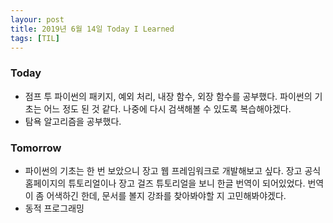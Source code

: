 ```yaml
---
layour: post
title: 2019년 6월 14일 Today I Learned
tags: [TIL]
---
```


### Today
* 점프 투 파이썬의 패키지, 예외 처리, 내장 함수, 외장 함수를 공부했다. 파이썬의 기초는 어느 정도 된 것 같다. 나중에 다시 검색해볼 수 있도록 복습해야겠다.
* 탐욕 알고리즘을 공부했다.

### Tomorrow
* 파이썬의 기초는 한 번 보았으니 장고 웹 프레임워크로 개발해보고 싶다. 장고 공식 홈페이지의 튜토리얼이나 장고 걸즈 튜토리얼을 보니 한글 번역이 되어있었다. 번역이 좀 어색하긴 한데, 문서를 볼지 강좌를 찾아봐야할 지 고민해봐야겠다.
* 동적 프로그래밍